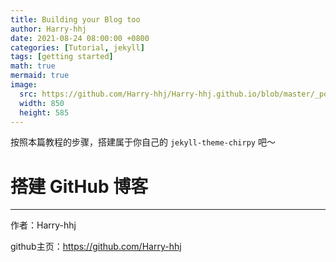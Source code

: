 ```yaml
---
title: Building your Blog too
author: Harry-hhj
date: 2021-08-24 08:00:00 +0800
categories: [Tutorial, jekyll]
tags: [getting started]
math: true
mermaid: true
image:
  src: https://github.com/Harry-hhj/Harry-hhj.github.io/blob/master/_posts/2021-8-24-Building-your-Blog.assets/devices-mockup.png?raw=true
  width: 850
  height: 585
---
```


按照本篇教程的步骤，搭建属于你自己的 `jekyll-theme-chirpy` 吧～



# 搭建 GitHub 博客







---

作者：Harry-hhj

github主页：https://github.com/Harry-hhj
